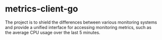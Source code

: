 # metrics-client-go
The project is to shield the differences between various monitoring systems and provide a unified interface for accessing monitoring metrics, such as the average CPU usage over the last 5 minutes.
